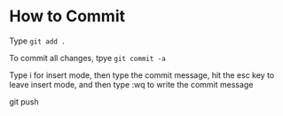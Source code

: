 # How to Commit
Type `git add .`

To commit all changes, tpye `git commit -a`

Type i for insert mode, then type the commit message, hit the esc key to leave insert mode, and then type :wq to write the commit message

git push